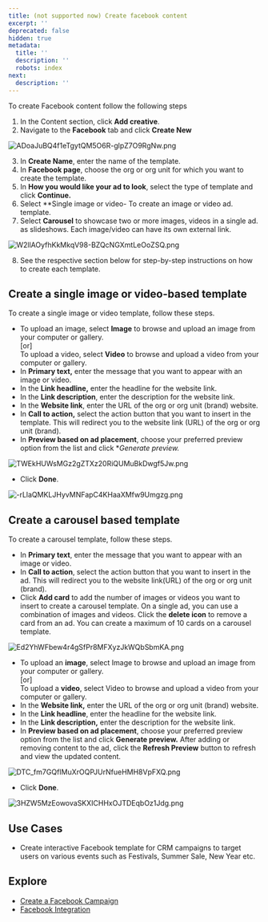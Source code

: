 ```yaml
---
title: (not supported now) Create facebook content
excerpt: ''
deprecated: false
hidden: true
metadata:
  title: ''
  description: ''
  robots: index
next:
  description: ''
---
```

To create Facebook content follow the following steps

1. In the Content section, click **Add creative**.
2. Navigate to the **Facebook** tab and click **Create New** 

![](https://files.readme.io/9d4b109-ADoaJuBQ4f1eTgytQM5O6R-glpZ7O9RgNw.png "ADoaJuBQ4f1eTgytQM5O6R-glpZ7O9RgNw.png")

3. In **Create Name**, enter the name of the template.
4. In **Facebook page**, choose the org or org unit for which you want to create the template.
5. In **How you would like your ad to look**, select the type of template and click **Continue.**
6. Select \*\*Single image or video- To create an image or video ad. template. 
7. Select **Carousel** to showcase two or more images, videos in a single ad. as slideshows. Each image/video can have its own external link. 

![](https://files.readme.io/540f2ef-W2llAOyfhKkMkqV98-BZQcNGXmtLeOoZSQ.png "W2llAOyfhKkMkqV98-BZQcNGXmtLeOoZSQ.png")

8. See the respective section below for step-by-step instructions on how to create each template. 

## **Create a single image or video-based template**

To create a single image or video template, follow these steps.

* To upload an image, select **Image** to browse and upload an image from your computer or gallery.\
  \[or]\
  To upload a video, select **Video** to browse and upload a video from your computer or gallery.
* In **Primary text,** enter the message that you want to appear with an image or video.
* In the **Link headline,** enter the headline for the website link.
* In the **Link description**, enter the description for the website link.
* In the **Website link**, enter the URL of the org or org unit (brand) website.
* In **Call to action,** select the action button that you want to insert in the template. This will redirect you to the website link (URL) of the org or org unit (brand).
* In **Preview based on ad placement**, choose your preferred preview option from the list and click \**Generate preview.* 

![](https://files.readme.io/710ce18-TWEkHUWsMGz2gZTXz20RiQUMuBkDwgf5Jw.png "TWEkHUWsMGz2gZTXz20RiQUMuBkDwgf5Jw.png")

* Click **Done**. 

![](https://files.readme.io/0c0272a--rLlaQMKLJHyvMNFapC4KHaaXMfw9Umgzg.png "-rLlaQMKLJHyvMNFapC4KHaaXMfw9Umgzg.png")

## **Create a carousel based template**

To create a carousel template, follow these steps.

* In **Primary text**, enter the message that you want to appear with an image or video.
* In **Call to action**, select the action button that you want to insert in the ad. This will redirect you to the website link(URL) of the org or org unit (brand).
* Click **Add card** to add the number of images or videos you want to insert to create a carousel template. On a single ad, you can use a combination of images and videos. Click the **delete icon** to remove a card from an ad. You can create a maximum of 10 cards on a carousel template. 

![](https://files.readme.io/6a09e20-Ed2YhWFbew4r4gSfPr8MFXyzJkWQbSbmKA.png "Ed2YhWFbew4r4gSfPr8MFXyzJkWQbSbmKA.png")

* To upload an **image**, select Image to browse and upload an image from your computer or gallery.\
  \[or]\
  To upload a **video**, select Video to browse and upload a video from your computer or gallery.
* In the **Website link,** enter the URL of the org or org unit (brand) website.
* In the **Link headline**, enter the headline for the website link.
* In the **Link description,** enter the description for the website link.
* In **Preview based on ad placement**, choose your preferred preview option from the list and click **Generate preview.** After adding or removing content to the ad, click the **Refresh Preview** button to refresh and view the updated content. 

![](https://files.readme.io/019bb1a-DTC_fm7GQfIMuXrOQPJUrNfueHMH8VpFXQ.png "DTC_fm7GQfIMuXrOQPJUrNfueHMH8VpFXQ.png")

* Click **Done**. 

![](https://files.readme.io/2ef16b5-3HZW5MzEowovaSKXICHHxOJTDEqbOz1Jdg.png "3HZW5MzEowovaSKXICHHxOJTDEqbOz1Jdg.png")

## Use Cases

* Create interactive Facebook template for CRM campaigns to target users on various events such as Festivals, Summer Sale, New Year etc.

## Explore

* [Create a Facebook Campaign](doc:create-a-facebook-campaign) 
* [Facebook Integration](doc:facebook-integration)
